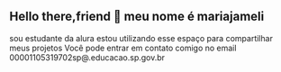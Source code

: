 ## Hello there,friend 👋                                                                                                                                                                 meu nome é mariajameli
sou estudante da alura                                                                                                                                                                estou utilizando esse espaço para compartilhar meus projetos                                                                                                                          Você pode entrar em contato comigo no email 00001105319702sp@.educacao.sp.gov.br
<!--
**mariajameli/mariajameli** is a ✨ _special_ ✨ repository because its `README.md` (this file) appears on your GitHub profile.

Here are some ideas to get you started:

- 🔭 I’m currently working on ...
- 🌱 I’m currently learning ...
- 👯 I’m looking to collaborate on ...
- 🤔 I’m looking for help with ...
- 💬 Ask me about ...
- 📫 How to reach me: ...
- 😄 Pronouns: ...
- ⚡ Fun fact: ...
-->
